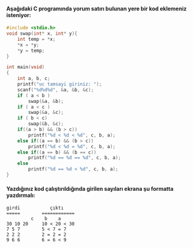 #### Aşağıdaki C programında yorum satırı bulunan yere bir kod eklemeniz isteniyor:

```C
#include <stdio.h>
void swap(int* x, int* y){
	int temp = *x;
	*x = *y;
	*y = temp;
}

int main(void)
{
	int a, b, c;
	printf("uc tamsayi giriniz: ");
	scanf("%d%d%d", &a, &b, &c);
	if ( a < b )
		swap(&a, &b);
	if ( a < c )
		swap(&a, &c);
	if ( b < c)
		swap(&b, &c);
	if((a > b) && (b > c)) 
		printf("%d < %d < %d", c, b, a);
	else if((a == b) && (b > c))
		printf("%d < %d = %d", c, b, a);
	else if((a == b) && (b == c))
		printf("%d == %d == %d", c, b, a);
	else
		printf("%d == %d < %d", c, b, a);
}
```

#### Yazdığınız kod çalıştırıldığında girilen sayıları ekrana şu formatta yazdırmalı:

```
girdi           çıktı
=====        ============
	     c	  b    a
30 10 20     10 < 20 < 30
7 5 7        5 < 7 = 7
2 2 2        2 = 2 = 2
9 6 6        6 = 6 < 9
```
